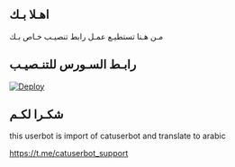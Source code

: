 ## اهـلا بـك
مـن هـنا تستطيـع عمـل رابط تنصيـب خـاص بـك

## رابـط السـورس للتنـصيـب

[![Deploy](https://www.herokucdn.com/deploy/button.svg)](https://heroku.com/deploy?template=https://github.com/u6uuu6/jmthon)

## شكـرا لكـم 


this userbot is import of catuserbot and translate to arabic

https://t.me/catuserbot_support
